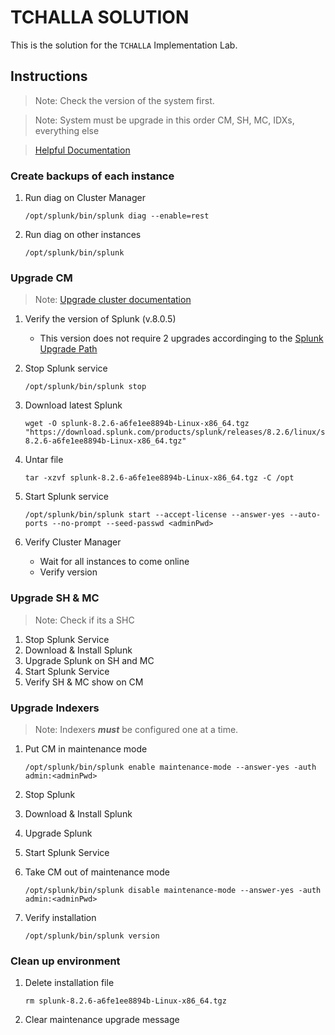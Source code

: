 # TCHALLA SOLUTION

This is the solution for the `TCHALLA` Implementation Lab.

## Instructions

> Note: Check the version of the system first.

> Note: System must be upgrade in this order CM, SH, MC, IDXs, everything else

> [Helpful Documentation](https://docs.splunk.com/Documentation/Splunk/latest/Installation/HowtoupgradeSplunk#Splunk_Enterprise_upgrade_process)

### Create backups of each instance
1. Run diag on Cluster Manager
    ```
    /opt/splunk/bin/splunk diag --enable=rest
    ```
1. Run diag on other instances
    ```
    /opt/splunk/bin/splunk
    ```

### Upgrade CM
> Note: [Upgrade cluster documentation](https://docs.splunk.com/Documentation/Splunk/8.2.6/Indexer/Upgradeacluster#Upgrade_each_tier_separately)
1. Verify the version of Splunk (v.8.0.5)
    - This version does not require 2 upgrades accordinging to the [Splunk Upgrade Path](https://docs.splunk.com/Documentation/Splunk/latest/Installation/HowtoupgradeSplunk#Upgrade_information_for_version_8.2)

1. Stop Splunk service
    ```
    /opt/splunk/bin/splunk stop
    ```
1. Download latest Splunk
    ```
    wget -O splunk-8.2.6-a6fe1ee8894b-Linux-x86_64.tgz "https://download.splunk.com/products/splunk/releases/8.2.6/linux/splunk-8.2.6-a6fe1ee8894b-Linux-x86_64.tgz"
    ```
1. Untar file
    ```
    tar -xzvf splunk-8.2.6-a6fe1ee8894b-Linux-x86_64.tgz -C /opt
    ```

1. Start Splunk service
    ```
    /opt/splunk/bin/splunk start --accept-license --answer-yes --auto-ports --no-prompt --seed-passwd <adminPwd>
    ```
1. Verify Cluster Manager 
    - Wait for all instances to come online
    - Verify version

### Upgrade SH & MC

> Note: Check if its a SHC

1. Stop Splunk Service
1. Download & Install Splunk 
1. Upgrade Splunk on SH and MC
1. Start Splunk Service
1. Verify SH & MC show on CM

### Upgrade Indexers

> Note: Indexers **_must_** be configured one at a time.

1. Put CM in maintenance mode
    ```
    /opt/splunk/bin/splunk enable maintenance-mode --answer-yes -auth admin:<adminPwd>
    ```
1. Stop Splunk

1. Download & Install Splunk 

1. Upgrade Splunk

1. Start Splunk Service

1. Take CM out of maintenance mode
    ```
    /opt/splunk/bin/splunk disable maintenance-mode --answer-yes -auth admin:<adminPwd>
    ```
1. Verify installation
    ```
    /opt/splunk/bin/splunk version

### Clean up environment

1. Delete installation file
    ```
    rm splunk-8.2.6-a6fe1ee8894b-Linux-x86_64.tgz
    ```
1. Clear maintenance upgrade message